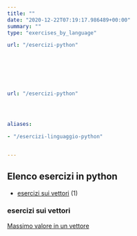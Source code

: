```yaml
---
title: ""
date: "2020-12-22T07:19:17.986489+00:00"
summary: ""
type: "exercises_by_language"

url: "/esercizi-python"







url: "/esercizi-python"




aliases:

- "/esercizi-linguaggio-python"


---
```




## Elenco esercizi in python 



* [esercizi sui vettori](/category/esercizi-sui-vettori) (1)






### esercizi sui vettori


[Massimo valore in un vettore](/esercizi/trovare-il-massimo-di-un-vettore)






